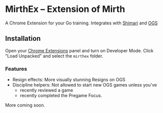 # MirthEx – Extension of Mirth

A Chrome Extension for your Go training. Integrates with [Shimari](https://mirthturtle.com/go) and [OGS](https://online-go.com/)


## Installation

Open your [Chrome Extensions](chrome://extensions/) panel and turn on Developer Mode. Click "Load Unpacked" and select the `mirthex` folder.


### Features

- Resign effects: More visually stunning Resigns on OGS
- Discipline helpers: Not allowed to start new OGS games unless you've
  - recently reviewed a game
  - recently completed the Pregame Focus.

More coming soon.
